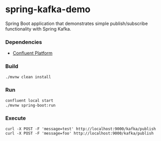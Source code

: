 # spring-kafka-demo

Spring Boot application that demonstrates simple publish/subscribe functionality with Spring Kafka.

### Dependencies

* [Confluent Platform](https://www.confluent.io/download/)

### Build
```bash
./mvnw clean install
```

### Run
```bash
confluent local start
./mvnw spring-boot:run
```

### Execute
```
curl -X POST -F 'message=test' http://localhost:9000/kafka/publish
curl -X POST -F 'message=foo' http://localhost:9000/kafka/publish
```
